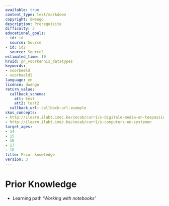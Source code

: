 ```yaml
---
available: true
content_type: text/markdown
copyright: dwengo
description: Prerequisite
difficulty: 3
educational_goals:
- id: id
  source: Source
- id: id2
  source: Source2
estimated_time: 10
hruid: pn_voorkennis_datatypes
keywords:
- voorbeeld
- voorbeeld2
language: en
licence: dwengo
return_value:
  callback_schema:
    att: test
    att2: test2
  callback_url: callback-url-example
skos_concepts:
- http://ilearn.ilabt.imec.be/vocab/curr1/s-digitale-media-en-toepassingen
- http://ilearn.ilabt.imec.be/vocab/curr1/s-computers-en-systemen
target_ages:
- 14
- 15
- 16
- 17
- 18
title: Prior knowledge
version: 3
---
```

# Prior Knowledge

* Learning path *'Working with notebooks'*